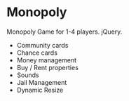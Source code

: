 # Monopoly
Monopoly Game for 1-4 players. jQuery.
- Community cards
- Chance cards
- Money management
- Buy / Rent properties
- Sounds
- Jail Management
- Dynamic Resize
